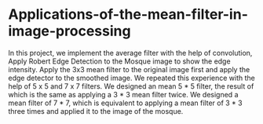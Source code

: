 # Applications-of-the-mean-filter-in-image-processing
In this project, we implement the average filter with the help of convolution, Apply Robert Edge Detection to the Mosque image to show the edge intensity.
Apply the 3x3 mean filter to the original image first and apply the edge detector to the smoothed image.
We repeated this experience with the help of 5 x 5 and 7 x 7 filters.
We designed an mean 5 * 5 filter, the result of which is the same as applying a 3 * 3 mean filter twice.
We designed a mean filter of 7 * 7, which is equivalent to applying a mean filter of 3 * 3 three times and applied it to the image of the mosque.
